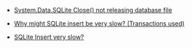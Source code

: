 * [System.Data.SQLite Close() not releasing database file](https://stackoverflow.com/questions/8511901/system-data-sqlite-close-not-releasing-database-file)

* [Why might SQLite insert be very slow? (Transactions used)](https://stackoverflow.com/questions/8339919/why-might-sqlite-insert-be-very-slow-transactions-used)

* [SQLite Insert very slow?](https://stackoverflow.com/questions/3852068/sqlite-insert-very-slow)
